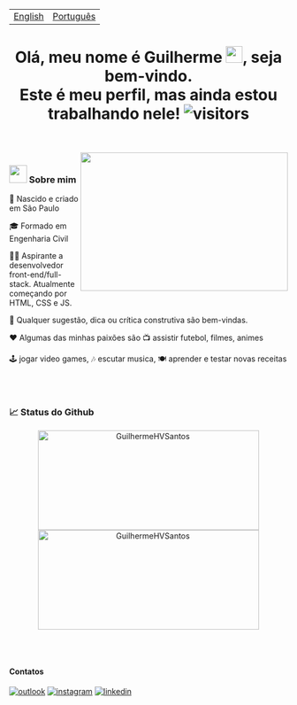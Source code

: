 
<table>
 <tr><td><a href="README.md">English</a></td><td><a href="README_PT-BR.md">Português</a></td></tr>
</table>
<h1 align="center">
  Olá, meu nome é Guilherme
	<img src="https://raw.githubusercontent.com/iampavangandhi/iampavangandhi/master/gifs/Hi.gif" 
	     width="30px">, seja bem-vindo. </br>
	Este é meu perfil, mas ainda estou trabalhando nele!
	<img src="https://visitor-badge.laobi.icu/badge?page_id=GuilhermeHVSantos.GuilhermeHVSantos" 
	     alt="visitors">
</h1>

</br>
</br>

<img align="right" height="250" width="375" margin="20px" alt="" src="https://c.tenor.com/GfSX-u7VGM4AAAAC/coding.gif" />

### <img src="https://raw.githubusercontent.com/iampavangandhi/iampavangandhi/master/gifs/emoji.gif" width="32px" margin="20px"> Sobre mim

📌 Nascido e criado em São Paulo

🎓 Formado em Engenharia Civil

👨‍🎓 Aspirante a desenvolvedor front-end/full-stack. Atualmente começando por HTML, CSS e JS.

💬 Qualquer sugestão, dica ou crítica construtiva são bem-vindas.

❤️ Algumas das minhas paixões são 📺 assistir futebol, filmes, animes </br>

🕹️ jogar video games, 🎶 escutar musica, 🍽️ aprender e testar novas receitas 

</br>
</br>

### 📈 Status do Github

<p align="center">
    <img width="400" height="180em" src="https://github-readme-stats.vercel.app/api?username=GuilhermeHVSantos&theme=vision-friendly-dark&show_icons=true" alt="GuilhermeHVSantos"/>
    <img width="400" height="180em" src="https://github-readme-stats.vercel.app/api/top-langs/?username=GuilhermeHVSantos&theme=vision-friendly-dark&layout=compact" alt="GuilhermeHVSantos" />
</p>

</br>
</br>

#### Contatos

[![outlook](https://img.shields.io/badge/Microsoft_Outlook-0078D4?style=for-the-badge&logo=microsoft-outlook&logoColor=white)](mailto:guilhermehvs@hotmail.com)
[![instagram](https://img.shields.io/badge/Instagram-E4405F?style=for-the-badge&logo=instagram&logoColor=white)](https://www.instagram.com/guilherme_hvs/)
[![linkedin](https://img.shields.io/badge/Linkedin-0077B5?style=for-the-badge&logo=LinkedIn&logoColor=white)](https://www.linkedin.com/in/guilhermehvs/)
 
